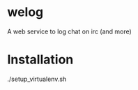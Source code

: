 welog
=====

A web service to log chat on irc (and more)

Installation 
============
./setup_virtualenv.sh
